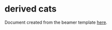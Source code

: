 # derived cats

Document created from the beamer template [here](https://github.com/pedro-nlb/latex-templates).
